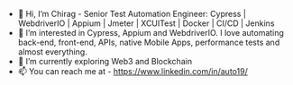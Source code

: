 - 👋 Hi, I’m Chirag - Senior Test Automation Engineer: Cypress | WebdriverIO | Appium | Jmeter | XCUITest | Docker | CI/CD | Jenkins
- 👀 I’m interested in Cypress, Appium and WebdriverIO. I love automating back-end, front-end, APIs, native Mobile Apps, performance tests and almost everything.
- 🌱 I’m currently exploring Web3 and Blockchain
- 📫 You can reach me at - https://www.linkedin.com/in/auto19/
